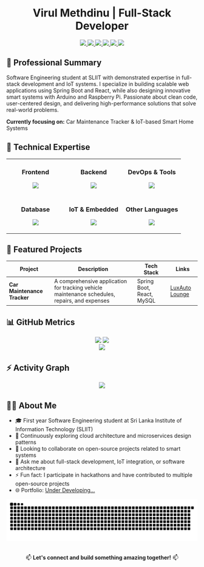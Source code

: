 <h1 align="center">Virul Methdinu | Full-Stack Developer</h1>

<p align="center">
  <a href="https://www.linkedin.com/in/virul-meemana-4597292a0/">
    <img src="https://img.shields.io/badge/LinkedIn-0A66C2?style=for-the-badge&logo=linkedin&logoColor=white" height="30"/>
  </a>
  <a href="mailto:virul.mmeemana@gmail.com">
    <img src="https://img.shields.io/badge/Gmail-EA4335?style=for-the-badge&logo=gmail&logoColor=white" height="30"/>
  </a>
  <a href="https://github.com/MrVirul">
    <img src="https://img.shields.io/badge/GitHub-181717?style=for-the-badge&logo=github&logoColor=white" height="30"/>
  </a>
    <a href="https://facebook.com/virulmethdinumeemana" target="_blank">
    <img src="https://img.shields.io/badge/Facebook-1877F2?style=for-the-badge&logo=facebook&logoColor=white" height="30"/>
  </a>
  <a href="https://instagram.com/virul_on_insta" target="_blank">
    <img src="https://img.shields.io/badge/Instagram-E4405F?style=for-the-badge&logo=instagram&logoColor=white" height="30"/>
  </a>
  <a href="https://wa.me/94701812787" target="_blank">
    <img src="https://img.shields.io/badge/WhatsApp-25D366?style=for-the-badge&logo=whatsapp&logoColor=white" height="30"/>
  </a>
</p>


## 💼 Professional Summary

Software Engineering student at SLIIT with demonstrated expertise in full-stack development and IoT systems. I specialize in building scalable web applications using Spring Boot and React, while also designing innovative smart systems with Arduino and Raspberry Pi. Passionate about clean code, user-centered design, and delivering high-performance solutions that solve real-world problems.

**Currently focusing on:** Car Maintenance Tracker & IoT-based Smart Home Systems

## 🔧 Technical Expertise

<table>
  <tr>
    <td valign="top" width="33%">
      <h3 align="center">Frontend</h3>
      <p align="center">
        <img src="https://skillicons.dev/icons?i=react,js,ts,html,css,figma" />
      </p>
    </td>
    <td valign="top" width="33%">
      <h3 align="center">Backend</h3>
      <p align="center">
        <img src="https://skillicons.dev/icons?i=java,spring,nodejs,express,python" />
      </p>
    </td>
    <td valign="top" width="33%">
      <h3 align="center">DevOps & Tools</h3>
      <p align="center">
        <img src="https://skillicons.dev/icons?i=docker,git,linux,vercel,netlify,vscode" />
      </p>
    </td>
  </tr>
  <tr>
    <td valign="top" width="33%">
      <h3 align="center">Database</h3>
      <p align="center">
        <img src="https://skillicons.dev/icons?i=mysql,mongodb,postgres" />
      </p>
    </td>
    <td valign="top" width="33%">
      <h3 align="center">IoT & Embedded</h3>
      <p align="center">
        <img src="https://skillicons.dev/icons?i=arduino,raspberrypi,cpp" />
      </p>
    </td>
    <td valign="top" width="33%">
      <h3 align="center">Other Languages</h3>
      <p align="center">
        <img src="https://skillicons.dev/icons?i=c,cs,php" />
      </p>
    </td>
  </tr>
</table>

## 🚀 Featured Projects

<div align="center">

| Project | Description | Tech Stack | Links |
|---------|-------------|------------|-------|
| **Car Maintenance Tracker** | A comprehensive application for tracking vehicle maintenance schedules, repairs, and expenses | Spring Boot, React, MySQL | [LuxAuto Lounge](https://github.com/MrVirul/car-maintenance) |


</div>

## 📊 GitHub Metrics

<div align="center">
  <img height="180em" src="https://github-readme-stats.vercel.app/api?username=MrVirul&show_icons=true&theme=tokyonight&include_all_commits=true&count_private=true" />
  <img height="180em" src="https://github-readme-stats.vercel.app/api/top-langs/?username=MrVirul&layout=compact&theme=tokyonight" />
</div>

<div align="center">
  <img src="https://github-profile-trophy.vercel.app/?username=MrVirul&theme=tokyonight&row=1&column=6&margin-w=15" />
</div>


## ⚡ Activity Graph

<p align="center">
  <img src="https://github-readme-activity-graph.vercel.app/graph?username=MrVirul&bg_color=0d1117&color=00ffe5&line=14f1ff&point=ffffff&area=true&hide_border=true" />
</p>

## 👨‍💻 About Me

- 🎓 First year Software Engineering student at Sri Lanka Institute of Information Technology (SLIIT)
- 🌱 Continuously exploring cloud architecture and microservices design patterns
- 👯 Looking to collaborate on open-source projects related to smart systems
- 💬 Ask me about full-stack development, IoT integration, or software architecture
- ⚡ Fun fact: I participate in hackathons and have contributed to multiple open-source projects
- 🌐 Portfolio: [Under Developing...](https://MrVirul.com)

<div align="center">
  <img src="https://github.com/MrVirul/MrVirul/blob/output/github-snake-dark.svg" alt="Contribution Snake Animation" />
</div>

<div align="center">
  <br>
  <p>📫 <b>Let's connect and build something amazing together!</b> 📫</p>
</div>
